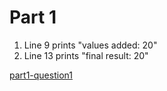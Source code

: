 # Part 1

1. Line 9 prints "values added: 20"
2. Line 13 prints "final result: 20"

[part1-question1](/media/part1-question1.png)